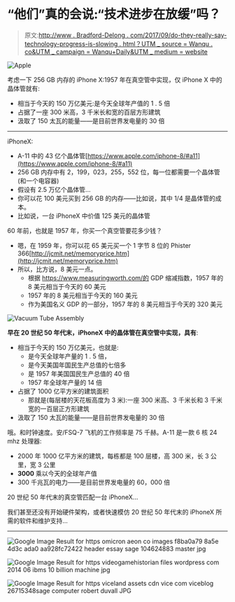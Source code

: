 # “他们”真的会说:“技术进步在放缓”吗？

> 原文:[http://www . Bradford-Delong . com/2017/09/do-they-really-say-technology-progress-is-slowing . html？UTM _ source = Wanqu . co&UTM _ campaign = Wanqu+Daily&UTM _ medium = website](http://www.bradford-delong.com/2017/09/do-they-really-say-technological-progress-is-slowing-down.html?utm_source=wanqu.co&utm_campaign=Wanqu+Daily&utm_medium=website)

![Apple](../Images/4d5681f7a43fccbe7cb4dc0d697ae6e5.png "Apple.png")

考虑一下 256 GB 内存的 iPhone X:1957 年在真空管中实现，仅 iPhone X 中的晶体管就有:

*   相当于今天的 150 万亿美元:是今天全球年产值的 1 . 5 倍
*   占据了一座 300 米高，3 千米长和宽的百层方形建筑
*   汲取了 150 太瓦的能量——是目前世界发电量的 30 倍

* * *

iPhoneX:

*   A-11 中的 43 亿个晶体管[https://www.apple.com/iphone-8/#a11](https://www.apple.com/iphone-8/#a11)
*   256 GB 内存中有 2，199，023，255，552 位，每一位都需要一个晶体管(和一个电容器)
*   假设有 2.5 万亿个晶体管...
*   你可以花 100 美元买到 256 GB 的内存——比如说，其中 1/4 是晶体管的成本。
*   比如说，一台 iPhoneX 中价值 125 美元的晶体管

60 年前，也就是 1957 年，你买一个真空管要花多少钱？

*   嗯，在 1959 年，你可以花 65 美元买一个 1 字节 8 位的 Phister 366[http://jcmit.net/memoryprice.htm](http://jcmit.net/memoryprice.htm)
*   所以，比方说，8 美元一点。
    *   根据 https://www.measuringworth.com/的 GDP 缩减指数，1957 年的 8 美元相当于今天的 60 美元
    *   1957 年的 8 美元相当于今天的 160 美元
    *   作为美国名义 GDP 的一部分，1957 年的 8 美元相当于今天的 320 美元

![Vacuum Tube Assembly](../Images/01e813cf86fae1cc06e99dfe3f7f3819.png "Vacuum_Tube_Assembly.png")

**早在 20 世纪 50 年代末，iPhoneX 中的晶体管在真空管中实现，具有**:

*   相当于今天的 150 万亿美元，也就是:
    *   是今天全球年产量的 1 . 5 倍，
    *   是今天美国年国民生产总值的七倍多
    *   是 1957 年美国国民生产总值的 40 倍
    *   1957 年全球年产量的 14 倍
*   占据了 1000 亿平方米的建筑面积
    *   那就是(每层楼的天花板高度为 3 米):一座 300 米高、3 千米长和 3 千米宽的一百层正方形建筑
*   汲取了 150 太瓦的能量——是目前世界发电量的 30 倍

哦。和时钟速度。安/FSQ-7 飞机的工作频率是 75 千赫。A-11 是一款 6 核 24 mhz 处理器:

*   2000 年 1000 亿平方米的建筑，每栋都是 100 层楼，高 300 米，长 3 公里，宽 3 公里
*   **3000** 乘以今天的全球年产值
*   300 千兆瓦的电力——是目前世界发电量的 60，000 倍

20 世纪 50 年代末的真空管匹配一台 iPhoneX...

我们甚至还没有开始硬件架构，或者快速模仿 20 世纪 50 年代末的 iPhoneX 所需的软件和维护支持...

* * *

![Google Image Result for https omicron aeon co images f8ba0a79 8a5e 4d3c ada0 aa928fc72422 header essay sage 104624883 master jpg](../Images/ef507d16a0f4434352814f65215d300c.png "Google_Image_Result_for_https___omicron_aeon_co_images_f8ba0a79-8a5e-4d3c-ada0-aa928fc72422_header_essay-sage-104624883_master_jpg.png")

![Google Image Result for https videogamehistorian files wordpress com 2014 06 ibms 10 billion machine jpg](../Images/7bf89ac4cc3ddf11abe244ee411f6836.png "Google_Image_Result_for_https___videogamehistorian_files_wordpress_com_2014_06_ibms_10_billion_machine_jpg.png")

![Google Image Result for https viceland assets cdn vice com viceblog 26715348sage computer robert duvall JPG](../Images/2bf2ce0a15b80e834243e43fb9f583bb.png "Google_Image_Result_for_https___viceland-assets-cdn_vice_com_viceblog_26715348sage-computer-robert-duvall_JPG.png")